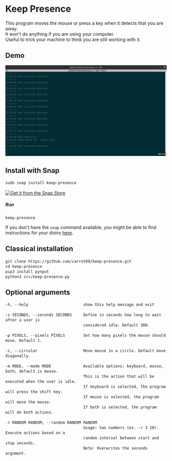 # Keep Presence

This program moves the mouse or press a key when it detects that you are away.  
It won't do anything if you are using your computer.  
Useful to trick your machine to think you are still working with it. 

## Demo

[![Demo](demo/demo.gif)](https://github.com/carrot69/keep-presence)

## Install with Snap

```
sudo snap install keep-presence
```

<a href="https://snapcraft.io/keep-presence" target="_blank">
  <img alt="Get it from the Snap Store"
       src="https://snapcraft.io/static/images/badges/en/snap-store-black.svg"
       align="center"
       height="50">
</a>

##### Run

```
keep-presence
```

If you don't have the `snap` command available, you might be able to find instructions for your distro [here](https://docs.snapcraft.io/core/install).

## Classical installation

```
git clone https://github.com/carrot69/keep-presence.git
cd keep-presence
pip3 install pynput
python3 src/keep-presence.py
```

## Optional arguments

```
-h, --help                        show this help message and exit
            
-s SECONDS, --seconds SECONDS     Define in seconds how long to wait after a user is
                                  considered idle. Default 300.

-p PIXELS, --pixels PIXELS        Set how many pixels the mouse should move. Default 1.

-c, --circular                    Move mouse in a circle. Default move diagonally.

-m MODE, --mode MODE              Available options: keyboard, mouse, both; default is mouse. 
                                  This is the action that will be executed when the user is idle. 
                                  If keyboard is selected, the program will press the shift key. 
                                  If mouse is selected, the program will move the mouse. 
                                  If both is selected, the program will do both actions.

-r RANDOM RANDOM, --random RANDOM RANDOM
                                  Usage: two numbers (ex. -r 3 10). Execute actions based on a 
                                  random interval between start and stop seconds. 
                                  Note: Overwrites the seconds argument.

```

